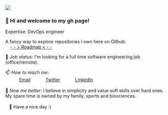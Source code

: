 
<img src="https://images.unsplash.com/photo-1580212761770-1d1053f6df2d?ixlib=rb-1.2.1&ixid=eyJhcHBfaWQiOjEyMDd9&auto=format&fit=crop&w=900&h=280&q=80"/><br>
### 👋 Hi and welcome to my gh page! <br>

Expertise: DevOps engineer <br>

A fancy way to explore repositories I own here on Github: <br>
&nbsp;&nbsp;&nbsp;&nbsp;[- - > Roadmap < - -](https://iarosb.github.io/) 

🤔 *Job status*: I'm looking for a full time software engineering job (office/remote).<br>

📫 *How to reach me*: <br>
&nbsp;&nbsp;&nbsp;&nbsp;&nbsp;&nbsp;&nbsp;&nbsp;&nbsp;&nbsp; [Email](https://mail.google.com/mail/?view=cm&fs=1&to=here2contactme@gmail.com&su=Enquiry)
&nbsp;&nbsp;&nbsp;&nbsp;&nbsp;&nbsp;&nbsp;&nbsp;&nbsp;&nbsp; [Twitter](https://www.twitter.com/iarosb)
&nbsp;&nbsp;&nbsp;&nbsp;&nbsp;&nbsp;&nbsp;&nbsp;&nbsp;&nbsp; [LinkedIn](https://www.linkedin.com/in/iarosb)<br>
<br>
📜 *Now me better*: I believe in simplicity and value soft skills over hard ones. My spare time is owned by my family, sports and biosciences.
<br>
<br>
&nbsp;&nbsp;&nbsp;🦄 Have a nice day :)
<!--
 https://resume.christinakopecky.com
-->
